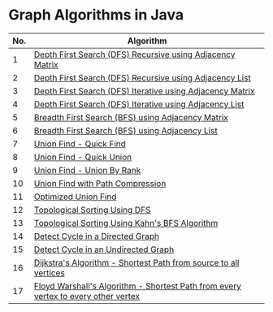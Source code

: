 # Graph Algorithms in Java

| No. | Algorithm                                                                                                            |
| --- |----------------------------------------------------------------------------------------------------------------------|
| 1 | [Depth First Search (DFS) Recursive using Adjacency Matrix](src/DFSRecursiveAdjMatrix.java)                          |
| 2 | [Depth First Search (DFS) Recursive using Adjacency List](src/DFSRecursiveAdjList.java)                              |
| 3 | [Depth First Search (DFS) Iterative using Adjacency Matrix](src/DFSIterativeAdjMatrix.java)                          |
| 4 | [Depth First Search (DFS) Iterative using Adjacency List](src/DFSIterativeAdjList.java)                              |
| 5 | [Breadth First Search (BFS) using Adjacency Matrix](src/BFSIterativeAdjMatrix.java)                                  |
| 6 | [Breadth First Search (BFS) using Adjacency List](src/BFSIterativeAdjList.java)                                      |
| 7 | [Union Find - Quick Find](src/QuickFind.java)                                                                        |
| 8 | [Union Find - Quick Union](src/QuickUnion.java)                                                                      |
| 9 | [Union Find - Union By Rank](src/UnionByRank.java)                                                                   |
| 10 | [Union Find with Path Compression](src/PathCompression.java)                                                         |
| 11 | [Optimized Union Find](src/UnionFind.java)                                                                           |
| 12 | [Topological Sorting Using DFS](src/TopologicalSortingDFS.java)                                                      |
| 13 | [Topological Sorting Using Kahn's BFS Algorithm](src/TopologicalSortingKahnsBFS.java)                                |
| 14 | [Detect Cycle in a Directed Graph](src/DetectCycleInDirectedGraph.java)                                              |
| 15 | [Detect Cycle in an Undirected Graph](src/DetectCycleInUndirectedGraph.java)                                         |
| 16 | [Dijkstra's Algorithm - Shortest Path from source to all vertices](src/DijkstrasAlgorithm.java)                      |
| 17 | [Floyd Warshall's Algorithm - Shortest Path from every vertex to every other vertex](src/FloydWarshallAlgorithm.java)|